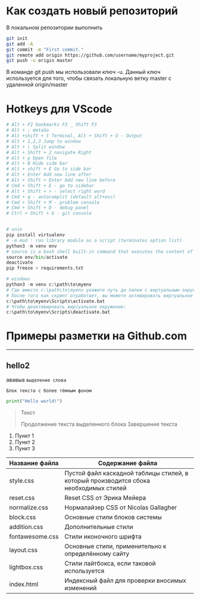 # Как создать новый репозиторий

В локальном репозитории выполнить
```bash
git init
git add -A
git commit -m "First commit."
git remote add origin https://github.com/username/myproject.git
git push -u origin master
```
В команде git push мы использовали ключ -u. Данный ключ используется для того, чтобы связать локальную ветку master с удаленной origin/master

# Hotkeys для VScode
```python
# Alt + F2 bookmarks F3 _ Shift F3
# Alt + ; metaGo
# Alt +shift + t Terminal, Alt + Shift + U - Output
# Alt + 1,2,3 Jump to window
# Alt + \ Split window
# Alt + Shift + 2 navigate Right
# Alt + p Open file
# Alt + B Hide side bar
# Alt + shift + E Go to side bar
# Alt + Enter Add new line after
# Alt + Shift + Enter Add new line before
# Cmd + Shift + E - go to sidebar
# Alt + Shift + > - select right word
# Cmd + q - autocomplit (default alt+esc)
# Cmd + Shift + M - problem console
# Cmd + Shift + D - debug panel
# Ctrl + Shift + G - git console


# unix
pip install virtualenv
# -m mod : run library module as a script (terminates option list)
python3 -m venv env
# source is a bash shell built-in command that executes the content of the file passed as argument, in the current shell. It has a synonym in . (period).
source env/bin/activate
deactivate
pip freeze > requirements.txt

# windows
python3 -m venv c:\path\to\myenv
# Где вместо c:\path\to\myenv укажите путь до папки с виртуальным окружением, которую вы хотите создать.
# После того как скрипт отработает, вы можете активировать виртуальное окружение с помощью:
c:\path\to\myenv\Scripts\activate.bat
# Чтобы деактивировать виртуальное окружение:
c:\path\to\myenv\Scripts\deactivate.bat
```


# Примеры разметки на Github.com
----

## hello2

ававыа `выделение слова`

    Блок текста с более тёмным фоном

```python
print("Hello world!")
```
> Текст
> 
> Продолжение текста выделенного блока
> Завершение текста

1. Пункт 1
2. Пункт 2
3. Пункт 3

Название файла  | Содержание файла
----------------|----------------------
style.css       | Пустой файл каскадной таблицы стилей, в который производится сбока необходимых стилей
reset.css       | Reset CSS от Эрика Мейера
normalize.css   | Нормалайзер CSS от Nicolas Gallagher
block.css       | Основные стили блоков системы
addition.css    | Дополнительные стили
fontawesome.css | Стили иконочного шрифта
layout.css      | Основные стили, применительно к определённому сайту
lightbox.css    | Стили лайтбокса, если таковой используется
index.html      | Индексный файл для проверки вносимых изменений
